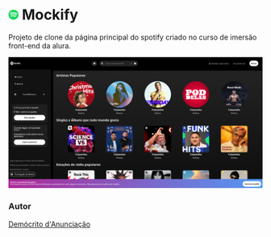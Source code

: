 # <img src="./assets/icons/favicon.png" width="20" > Mockify

Projeto de clone da página principal do spotify criado no curso de imersão front-end da alura.

![](./assets/Captura%20de%20tela%20de%202025-01-28%2019-54-26.png)

### Autor
[Demócrito d'Anunciação](https://github.com/democrito88)